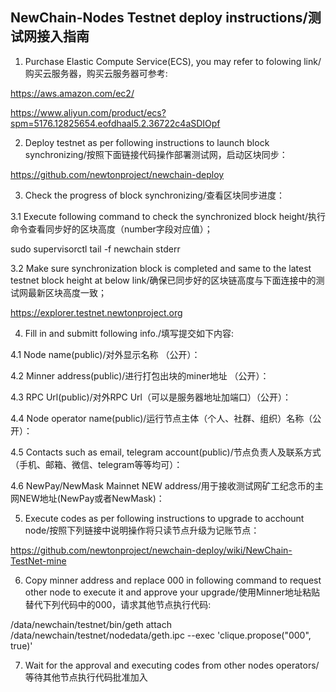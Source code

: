 ## NewChain-Nodes Testnet deploy instructions/测试网接入指南

1. Purchase Elastic Compute Service(ECS), you may refer to folowing link/购买云服务器，购买云服务器可参考:

https://aws.amazon.com/ec2/

https://www.aliyun.com/product/ecs?spm=5176.12825654.eofdhaal5.2.36722c4aSDIOpf

2. Deploy testnet as per following instructions to launch block synchronizing/按照下面链接代码操作部署测试网，启动区块同步：

https://github.com/newtonproject/newchain-deploy

3. Check the progress of block synchronizing/查看区块同步进度：

3.1 Execute following command to check the synchronized block height/执行命令查看同步好的区块高度（number字段对应值）；

sudo supervisorctl tail -f newchain stderr

3.2 Make sure synchronization block is completed and same to the latest testnet block height at below link/确保已同步好的区块链高度与下面连接中的测试网最新区块高度一致；

https://explorer.testnet.newtonproject.org

4. Fill in and submitt following info./填写提交如下内容:

4.1 Node name(public)/对外显示名称 （公开）：

4.2 Minner address(public)/进行打包出块的miner地址 （公开）：

4.3 RPC Url(public)/对外RPC Url（可以是服务器地址加端口）（公开）：

4.4 Node operator name(public)/运行节点主体（个人、社群、组织）名称（公开）：

4.5 Contacts such as email, telegram account(public)/节点负责人及联系方式（手机、邮箱、微信、telegram等等均可）：

4.6 NewPay/NewMask Mainnet NEW address/用于接收测试网矿工纪念币的主网NEW地址(NewPay或者NewMask)：

5. Execute codes as per following instructions to upgrade to acchount node/按照下列链接中说明操作将只读节点升级为记账节点：

https://github.com/newtonproject/newchain-deploy/wiki/NewChain-TestNet-mine

6. Copy minner address and replace 000 in following command to request other node to execute it and approve your upgrade/使用Minner地址粘贴替代下列代码中的000，请求其他节点执行代码:

/data/newchain/testnet/bin/geth attach /data/newchain/testnet/nodedata/geth.ipc --exec 'clique.propose("000", true)'

7. Wait for the approval and executing codes from other nodes operators/等待其他节点执行代码批准加入
